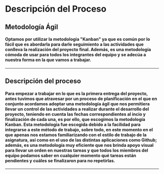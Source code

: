 # Descripción del Proceso

## Metodología Ágil
#### Optamos por utilizar la metodología "Kanban" ya que es común por lo fácil que es abordarla para darle seguimiento a las actividades que conlleva la realización del proyecto final. Además, es una metodología cómoda de usar para todos los integrantes del equipo y se adecúa a nuestra forma en la que vamos a trabajar.

---
## Descripción del proceso

#### Para empezar a trabajar en lo que es la primera entrega del proyecto, antes tuvimos que atravesar por un proceso de planificación en el que en conjunto acordamos adoptar una metodología ágil que nos permitiera llevar un control de las actividades a realizar durante el desarrollo del proyecto, teniendo en cuenta las fechas correspondientes al incio y finalización de cada una, es por ello, que escogimos la metodología Kanban. Esta metodología fue escogida debido a la facilidad para integrarse a este método de trabajo, sobre todo, en este momento en el que apenas nos estamos familiarizando con el estilo de trabajo de la asignatura, así como en el uso de las distintas aplicaciones como Github; además, es una metodología muy eficiente que nos brinda apoyo visual para llevar un orden en nuestras tareas y que todos los miembros del equipo podamos saber en cualquier momento qué tareas están pendientes y cuáles se finalizaron para no repetirlas.

---


